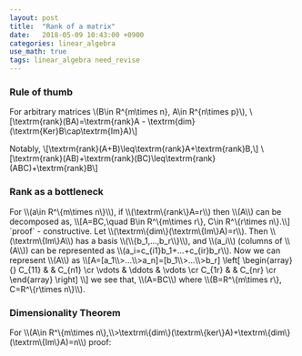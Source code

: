 ```yaml
---
layout: post
title:  "Rank of a matrix"
date:   2018-05-09 10:43:00 +0900
categories: linear_algebra
use_math: true
tags: linear_algebra need_revise
---
```


### Rule of thumb
For arbitrary matrices \\(B\in R^\{m\times n\}, A\in R^\{n\times p\}\\),
\\[\textrm\{rank\}(BA)=\textrm\{rank\}A - \textrm\{dim\}(\textrm\{Ker\}B\cap\textrm\{Im\}A)\\]
  
Notably, \\[\textrm\{rank\}(A+B)\leq\textrm\{rank\}A+\textrm\{rank\}B,\\]
\\[\textrm\{rank\}(AB)+\textrm\{rank\}(BC)\leq\textrm\{rank\}(ABC)+\textrm\{rank\}B\\]
  
<h3 id="rank_bottleneck">Rank as a bottleneck</h3>
For \\(a\in R^\{m\times n\}\\),  if  \\(\textrm\{rank\}A=r\\) then \\(A\\) can be decomposed as,
\\[A=BC,\quad B\in R^\{m\times r\}, C\in R^\{r\times n\}.\\]
`proof` - constructive.  
Let \\(\textrm\{dim\}(\textrm\{Im\}A)=r\\). Then \\(\textrm\{Im\}A\\) has a basis \\(\\{b_1,...,b_r\\}\\), and \\(a_i\\) (columns of \\(A\\)) can be represented as \\(a_i=c_{i1}b_1+...+c_{ir}b_r\\).  
Now we can represent \\(A\\) as \\[A=[a_1\\>...\\>a_n]=[b_1\\>...\\>b_r]
\left[
	\begin{array}{}
	C_{11} & & C_{n1}  \cr
	\vdots & \ddots & \vdots  \cr
	C_{1r} & & C_{nr}  \cr
	\end{array}
\right]
\\]
we see that, \\(A=BC\\) where \\(B=R^\{m\times r\}, C=R^\{r\times n\}\\).

<h3 id="dimen_theorem">Dimensionality Theorem</h3>
For \\(A\in R^\{m\times n\},\\>\textrm\{dim\}(\textrm\{ker\}A)+\textrm\{dim\}(\textrm\{Im\}A)=n\\)  
proof:  